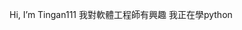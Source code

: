  Hi, I’m Tingan111
我對軟體工程師有興趣
我正在學python

<!---
Tingan111/Tingan111 is a ✨ special ✨ repository because its `README.md` (this file) appears on your GitHub profile.
You can click the Preview link to take a look at your changes.
--->
